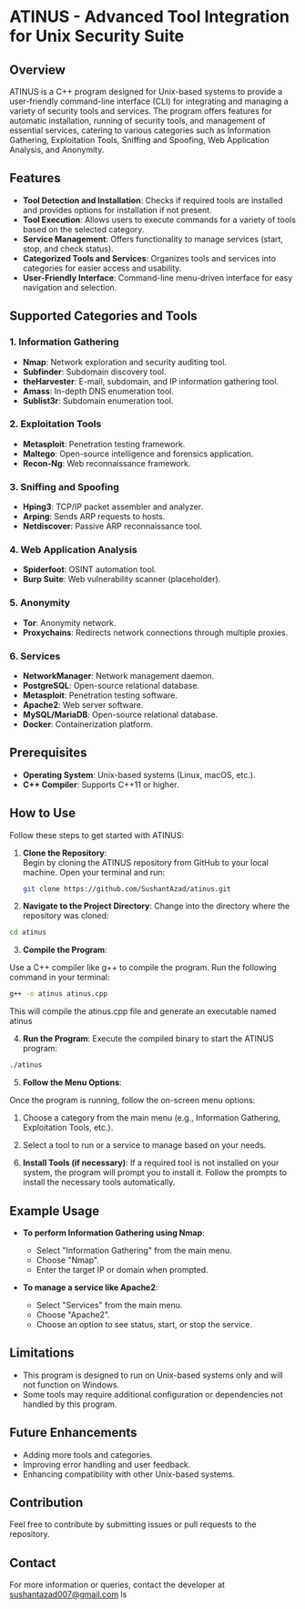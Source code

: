 # ATINUS - Advanced Tool Integration for Unix Security Suite

## Overview

ATINUS is a C++ program designed for Unix-based systems to provide a user-friendly command-line interface (CLI) for integrating and managing a variety of security tools and services. The program offers features for automatic installation, running of security tools, and management of essential services, catering to various categories such as Information Gathering, Exploitation Tools, Sniffing and Spoofing, Web Application Analysis, and Anonymity.

## Features

- **Tool Detection and Installation**: Checks if required tools are installed and provides options for installation if not present.
- **Tool Execution**: Allows users to execute commands for a variety of tools based on the selected category.
- **Service Management**: Offers functionality to manage services (start, stop, and check status).
- **Categorized Tools and Services**: Organizes tools and services into categories for easier access and usability.
- **User-Friendly Interface**: Command-line menu-driven interface for easy navigation and selection.

## Supported Categories and Tools

### 1. Information Gathering

- **Nmap**: Network exploration and security auditing tool.
- **Subfinder**: Subdomain discovery tool.
- **theHarvester**: E-mail, subdomain, and IP information gathering tool.
- **Amass**: In-depth DNS enumeration tool.
- **Sublist3r**: Subdomain enumeration tool.

### 2. Exploitation Tools

- **Metasploit**: Penetration testing framework.
- **Maltego**: Open-source intelligence and forensics application.
- **Recon-Ng**: Web reconnaissance framework.

### 3. Sniffing and Spoofing

- **Hping3**: TCP/IP packet assembler and analyzer.
- **Arping**: Sends ARP requests to hosts.
- **Netdiscover**: Passive ARP reconnaissance tool.

### 4. Web Application Analysis

- **Spiderfoot**: OSINT automation tool.
- **Burp Suite**: Web vulnerability scanner (placeholder).

### 5. Anonymity

- **Tor**: Anonymity network.
- **Proxychains**: Redirects network connections through multiple proxies.

### 6. Services

- **NetworkManager**: Network management daemon.
- **PostgreSQL**: Open-source relational database.
- **Metasploit**: Penetration testing software.
- **Apache2**: Web server software.
- **MySQL/MariaDB**: Open-source relational database.
- **Docker**: Containerization platform.

## Prerequisites

- **Operating System**: Unix-based systems (Linux, macOS, etc.).
- **C++ Compiler**: Supports C++11 or higher.

## How to Use

Follow these steps to get started with ATINUS:

1. **Clone the Repository**:  
   Begin by cloning the ATINUS repository from GitHub to your local machine. Open your terminal and run:

   ```bash
   git clone https://github.com/SushantAzad/atinus.git
   ```

2. **Navigate to the Project Directory**:
   Change into the directory where the repository was cloned:

```bash
cd atinus
```

3. **Compile the Program**:

Use a C++ compiler like g++ to compile the program. Run the following command in your terminal:

```bash
g++ -o atinus atinus.cpp
```

This will compile the atinus.cpp file and generate an executable named atinus

4. **Run the Program**:
   Execute the compiled binary to start the ATINUS program:

```bash
./atinus
```

5. **Follow the Menu Options**:

Once the program is running, follow the on-screen menu options:

1.  Choose a category from the main menu (e.g., Information Gathering, Exploitation Tools, etc.).

2.  Select a tool to run or a service to manage based on your needs.

6)  **Install Tools (if necessary)**:
    If a required tool is not installed on your system, the program will prompt you to install it. Follow the prompts to install the necessary tools automatically.

## Example Usage

- **To perform Information Gathering using Nmap**:

  - Select "Information Gathering" from the main menu.
  - Choose "Nmap".
  - Enter the target IP or domain when prompted.

- **To manage a service like Apache2**:
  - Select "Services" from the main menu.
  - Choose "Apache2".
  - Choose an option to see status, start, or stop the service.

## Limitations

- This program is designed to run on Unix-based systems only and will not function on Windows.
- Some tools may require additional configuration or dependencies not handled by this program.

## Future Enhancements

- Adding more tools and categories.
- Improving error handling and user feedback.
- Enhancing compatibility with other Unix-based systems.

## Contribution

Feel free to contribute by submitting issues or pull requests to the repository.

## Contact

For more information or queries, contact the developer at [sushantazad007@gmail.com](mailto:sushantazad007@gmail.com)
ls
